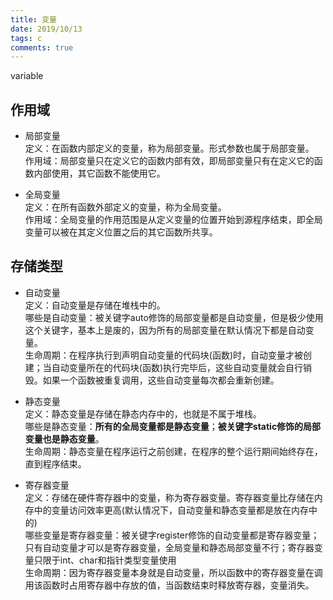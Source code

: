 ```yaml
---
title: 变量
date: 2019/10/13
tags: c
comments: true
---
```


variable
<!--more-->

## 作用域

* 局部变量  
定义：在函数内部定义的变量，称为局部变量。形式参数也属于局部变量。  
作用域：局部变量只在定义它的函数内部有效，即局部变量只有在定义它的函数内部使用，其它函数不能使用它。  

* 全局变量  
定义：在所有函数外部定义的变量，称为全局变量。  
作用域：全局变量的作用范围是从定义变量的位置开始到源程序结束，即全局变量可以被在其定义位置之后的其它函数所共享。  

## 存储类型

* 自动变量  
定义：自动变量是存储在堆栈中的。  
哪些是自动变量：被关键字auto修饰的局部变量都是自动变量，但是极少使用这个关键字，基本上是废的，因为所有的局部变量在默认情况下都是自动变量。  
生命周期：在程序执行到声明自动变量的代码块(函数)时，自动变量才被创建；当自动变量所在的代码块(函数)执行完毕后，这些自动变量就会自行销毁。如果一个函数被重复调用，这些自动变量每次都会重新创建。  

* 静态变量  
定义：静态变量是存储在静态内存中的，也就是不属于堆栈。  
哪些是静态变量：**所有的全局变量都是静态变量**；**被关键字static修饰的局部变量也是静态变量**。  
生命周期：静态变量在程序运行之前创建，在程序的整个运行期间始终存在，直到程序结束。  

* 寄存器变量  
定义：存储在硬件寄存器中的变量，称为寄存器变量。寄存器变量比存储在内存中的变量访问效率更高(默认情况下，自动变量和静态变量都是放在内存中的)  
哪些变量是寄存器变量：被关键字register修饰的自动变量都是寄存器变量；只有自动变量才可以是寄存器变量，全局变量和静态局部变量不行；寄存器变量只限于int、char和指针类型变量使用  
生命周期：因为寄存器变量本身就是自动变量，所以函数中的寄存器变量在调用该函数时占用寄存器中存放的值，当函数结束时释放寄存器，变量消失。  

